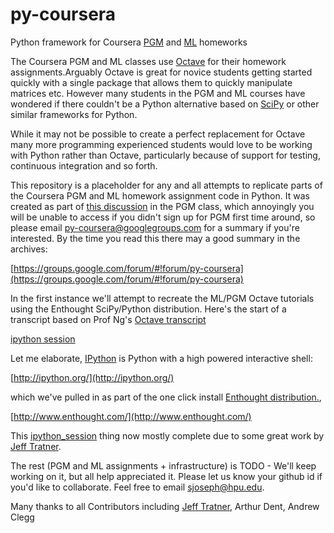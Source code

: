 py-coursera
===========

Python framework for Coursera [PGM](https://www.coursera.org/course/pgm) and
[ML](https://www.coursera.org/course/ml) homeworks

The Coursera PGM and ML classes use [Octave](http://www.gnu.org/software/octave/) 
for their homework assignments.Arguably Octave is great for novice students
getting started quickly with a single package that allows them to quickly
manipulate matrices etc.  However many students in the PGM and ML courses
have wondered if there couldn't be a Python alternative based on
[SciPy](http://www.scipy.org/) or other similar frameworks for Python.

While it may not be possible to create a perfect replacement for Octave many
more programming experienced students would love to be working with Python
rather than Octave, particularly because of support for testing, continuous
integration and so forth.

This repository is a placeholder for any and all attempts to replicate parts of
the Coursera PGM and ML homework assignment code in Python.  It was created as
part of [this discussion][OrigDisc]
in the PGM class, which annoyingly you will be unable to access if you didn't
sign up for PGM first time around, so please email
[py-coursera@googlegroups.com](mailto:py-coursera@googlegroups.com) for a summary 
if you're interested.  By the time you read this there may a good summary in the archives:

[https://groups.google.com/forum/#!forum/py-coursera](https://groups.google.com/forum/#!forum/py-coursera)

In the first instance we'll attempt to recreate the ML/PGM Octave tutorials
using the Enthought SciPy/Python distribution.  Here's the start of a
transcript based on Prof Ng's [Octave transcript][OctaveTrans]

[ipython session](https://github.com/tansaku/py-coursera/blob/master/ipython_session.py)

Let me elaborate, [IPython](http://ipython.org) is Python with a high powered interactive shell:

[http://ipython.org/](http://ipython.org/)

which we've pulled in as part of the one click install [Enthought distribution.](http://www.enthought.com),

[http://www.enthought.com/](http://www.enthought.com/)

This [ipython_session][IPSession] thing now mostly complete due to some great work by 
[Jeff Tratner](https://github.com/jtratner).

The rest (PGM and ML assignments + infrastructure) is TODO - We'll keep working on it, but all help appreciated it.
Please let us know your github id if you'd like to collaborate. Feel free to
email [sjoseph@hpu.edu](mailto:sjoseph@hpu.edu).

[OctaveTrans]: http://spark-university.s3.amazonaws.com/stanford-pgm/slides/octave_session.m
[IPSession]: https://github.com/tansaku/py-coursera/blob/master/ipython_session.py
[OrigDisc]: https://class.coursera.org/pgm/forum/thread?thread_id=2382

Many thanks to all Contributors including [Jeff Tratner](https://github.com/jtratner), Arthur Dent, Andrew Clegg
